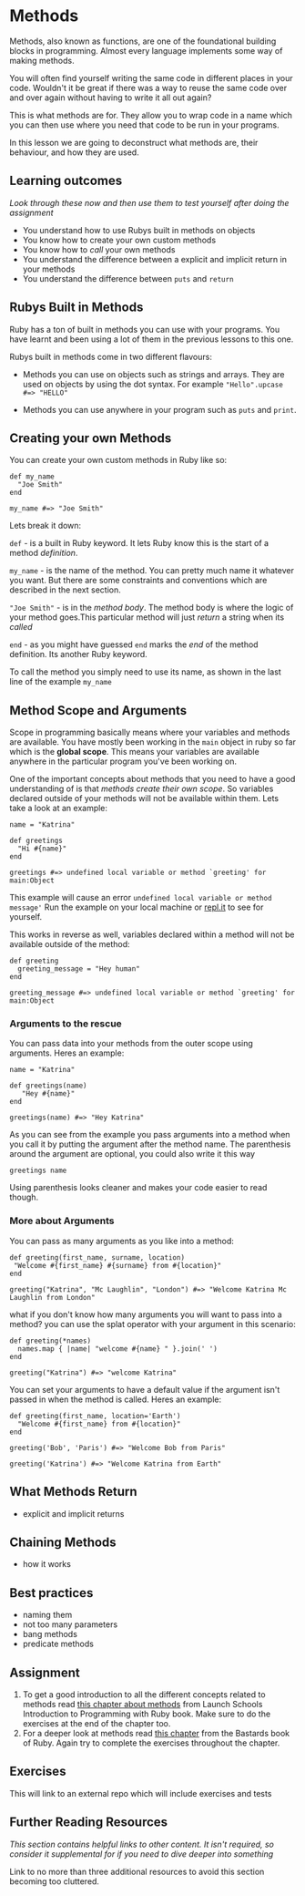 # Methods
Methods, also known as functions, are one of the foundational building blocks in programming.
Almost every language implements some way of making methods.

You will often find yourself writing the same code in different places in your code.
Wouldn't it be great if there was a way to reuse the same code over and over again
without having to write it all out again?

This is what methods are for. They allow you to wrap code in a name which you
can then use where you need that code to be run in your programs.

In this lesson we are going to deconstruct what methods are, their behaviour, and how they are used.

## Learning outcomes
*Look through these now and then use them to test yourself after doing the assignment*

* You understand how to use Rubys built in methods on objects
* You know how to create your own custom methods
* You know how to *call* your own methods
* You understand the difference between a explicit and implicit return in your methods
* You understand the difference between `puts` and `return`

## Rubys Built in Methods
Ruby has a ton of built in methods you can use with your programs. You have learnt
and been using a lot of them in the previous lessons to this one.

Rubys built in methods come in two different flavours:

* Methods you can use on objects such as strings and arrays. They are used on objects
  by using the dot syntax. For example `"Hello".upcase #=> "HELLO"`

* Methods you can use anywhere in your program such as `puts` and `print`.

## Creating your own Methods
You can create your own custom methods in Ruby like so:

```(ruby)
def my_name
  "Joe Smith"
end

my_name #=> "Joe Smith"
```

Lets break it down:

`def` - is a built in Ruby keyword. It lets Ruby know this is the start of a method *definition*.

`my_name` - is the name of the method. You can pretty much name it whatever you want. But there are some constraints and conventions which are described in the next section.

`"Joe Smith"` - is in the *method body*. The method body is where the logic of your method goes.This particular method will just *return* a string when its *called*

`end` - as you might have guessed `end` marks the *end* of the method definition. Its another Ruby keyword.

To call the method you simply need to use its name, as shown in the last line of the example `my_name`


## Method Scope and Arguments
Scope in programming basically means where your variables and methods are available. You have
mostly been working in the `main` object in ruby so far which is the **global scope**.
This means your variables are available anywhere in the particular program you've been working on.

One of the important concepts about methods that you need to have a good understanding
of is that *methods create their own scope*. So variables declared outside of your methods
will not be available within them. Lets take a look at an example:

```
name = "Katrina"

def greetings
  "Hi #{name}"
end

greetings #=> undefined local variable or method `greeting' for main:Object
```

This example will cause an error `undefined local variable or method message'`
Run the example on your local machine or [repl.it](https://repl.it) to see for yourself.

This works in reverse as well, variables declared within a method will not be available
outside of the method:

```
def greeting
  greeting_message = "Hey human"
end

greeting_message #=> undefined local variable or method `greeting' for main:Object
```

### Arguments to the rescue
You can pass data into your methods from the outer scope using arguments. Heres
an example:

```(ruby)
name = "Katrina"

def greetings(name)
   "Hey #{name}"
end

greetings(name) #=> "Hey Katrina"
```

As you can see from the example you pass arguments into a method when you call it by putting the argument after the method name. The parenthesis around the argument are optional, you could also write it this way

`greetings name`

Using parenthesis looks cleaner and makes your code easier to read though.


### More about Arguments
You can pass as many arguments as you like into a method:

```(ruby)
def greeting(first_name, surname, location)
 "Welcome #{first_name} #{surname} from #{location}"
end

greeting("Katrina", "Mc Laughlin", "London") #=> "Welcome Katrina Mc Laughlin from London"
```

what if you don't know how many arguments you will want to pass into a method? you can
use the splat operator with your argument in this scenario:

```(ruby)
def greeting(*names)
  names.map { |name| "welcome #{name} " }.join(' ')
end

greeting("Katrina") #=> "welcome Katrina"
```

You can set your arguments to have a default value if the argument isn't passed in when
the method is called. Heres an example:
```(ruby)
def greeting(first_name, location='Earth')
  "Welcome #{first_name} from #{location}"
end

greeting('Bob', 'Paris') #=> "Welcome Bob from Paris"

greeting('Katrina') #=> "Welcome Katrina from Earth"
```







## What Methods Return
* explicit and implicit returns

## Chaining Methods
* how it works

## Best practices
* naming them
* not too many parameters
* bang methods
* predicate methods

## Assignment
1. To get a good introduction to all the different concepts related to methods read [this chapter about methods](https://launchschool.com/books/ruby/read/methods) from Launch Schools Introduction to Programming with Ruby book. Make sure to do the exercises at the end of the chapter too.
2. For a deeper look at methods read [this chapter](http://ruby.bastardsbook.com/chapters/methods/) from the Bastards book of Ruby. Again try to complete the exercises throughout the chapter.  


## Exercises
This will link to an external repo which will include exercises and tests

## Further Reading Resources
*This section contains helpful links to other content. It isn't required, so consider it supplemental for if you need to dive deeper into something*

Link to no more than three additional resources to avoid this section becoming too cluttered.
